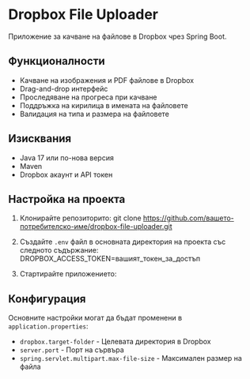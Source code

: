 # Dropbox File Uploader

Приложение за качване на файлове в Dropbox чрез Spring Boot.

## Функционалности

- Качване на изображения и PDF файлове в Dropbox
- Drag-and-drop интерфейс
- Проследяване на прогреса при качване
- Поддръжка на кирилица в имената на файловете
- Валидация на типа и размера на файловете

## Изисквания

- Java 17 или по-нова версия
- Maven
- Dropbox акаунт и API токен

## Настройка на проекта

1. Клонирайте репозиторито:
   git clone https://github.com/вашето-потребителско-име/dropbox-file-uploader.git


2. Създайте `.env` файл в основната директория на проекта със следното съдържание:
DROPBOX_ACCESS_TOKEN=вашият_токен_за_достъп



3. Стартирайте приложението:


## Конфигурация

Основните настройки могат да бъдат променени в `application.properties`:

- `dropbox.target-folder` - Целевата директория в Dropbox
- `server.port` - Порт на сървъра
- `spring.servlet.multipart.max-file-size` - Максимален размер на файла

